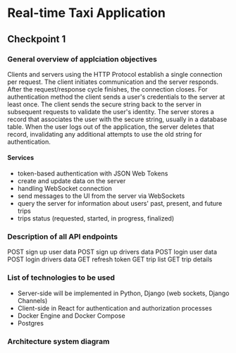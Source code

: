 # Real-time Taxi Application
## Checkpoint 1
### General overview of applciation objectives
Clients and servers using the HTTP Protocol establish a single connection per request. The client initiates communication and the server responds. 
After the request/response cycle finishes, the connection closes. 
For authentication method the client sends a user's credentials to the server at least once. 
The client sends the secure string back to the server in subsequent requests to validate the user's identity. 
The server stores a record that associates the user with the secure string, usually in a database table. 
When the user logs out of the application, the server deletes that record, invalidating any additional attempts to use the old string for authentication.

#### Services
* token-based authentication with JSON Web Tokens
* create and update data on the server
* handling WebSocket connection
* send messages to the UI from the server via WebSockets
* query the server for information about users' past, present, and future trips
* trips status (requested, started, in progress, finalized)

### Description of all API endpoints
POST sign up user data
POST sign up drivers data
POST login user data
POST login drivers data
GET refresh token 
GET trip list
GET trip details
	
### List of technologies to be used
* Server-side will be implemented in Python, Django (web sockets, Django Channels)
* Client-side in React for authentication and authorization processes
* Docker Engine and Docker Compose
* Postgres
	
### Architecture system diagram
